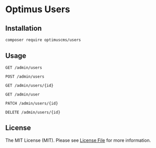 # Optimus Users

## Installation

```bash
composer require optimuscms/users
```

## Usage

```http
GET /admin/users
```

```http
POST /admin/users
```

```http
GET /admin/users/{id}
```

```http
GET /admin/user
```

```http
PATCH /admin/users/{id}
```

```http
DELETE /admin/users/{id}
```

## License

The MIT License (MIT). Please see [License File](LICENSE.md) for more information.
